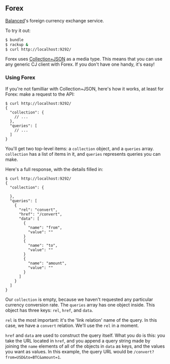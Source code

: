## Forex

[Balanced](http://balancedpayments.com)'s foreign currency exchange service.

To try it out:

```bash
$ bundle
$ rackup &
$ curl http://localhost:9292/
```

Forex uses [Collection+JSON]() as a media type. This means that you can use
any generic CJ client with Forex. If you don't have one handy, it's easy!

### Using Forex

If you're not familliar with Collection+JSON, here's how it works, at least
for Forex: make a request to the API:

```
$ curl http://localhost:9292/
{
  "collection": {
    // ... 
  },
  "queries": [
    // ...
  ]
}
```

You'll get two top-level items: a `collection` object, and a `queries`
array. `collection` has a list of items in it, and `queries` represents
queries you can make.

Here's a full response, with the details filled in:

```
$ curl http://localhost:9292/
{
  "collection": {
    
  },
  "queries": [
    {
      "rel": "convert",
      "href": "/convert",
      "data": [
        {
          "name": "from",
          "value": ""
        }
        {
          "name": "to",
          "value": ""
        }
        {
          "name": "amount",
          "value": ""
        }
      ]
    }
  ]
}
```

Our `collection` is empty, because we haven't requested any particular currency
conversion rate. The `queries` array has one object inside. This object has
three keys: `rel`, `href`, and `data`.

`rel` is the most important: it's the 'link relation' name of the query. In
this case, we have a `convert` relation. We'll use the `rel` in a moment.

`href` and `data` are used to construct the query itself. What you do is
this: you take the URL located in `href`, and you append a query string made
by joining the `name` elements of all of the objects in `data` as keys, and the
values you want as values. In this example, the query URL would be
`/convert?from=USD&to=BTC&amount=1`.
